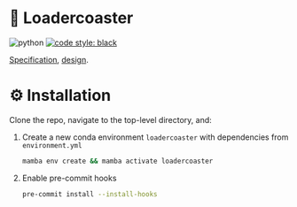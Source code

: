 # :roller_coaster: Loadercoaster

![python](https://img.shields.io/badge/python-3.9-blue.svg)
[![code style: black](https://img.shields.io/badge/code%20style-black-000000.svg)](https://github.com/psf/black)

[Specification](https://docs.google.com/document/d/18OvYewcMl4vFuQ4xCYhvAaJDFGVViAe3rCK_NJEKhM4/),
[design](https://docs.google.com/presentation/d/1UJ8ylfyct98y7Mned6hgMCk4PQAEujZ_rWpn16e-qPU/).

# :gear: Installation

Clone the repo, navigate to the top-level directory, and:

1. Create a new conda environment `loadercoaster` with dependencies from `environment.yml`
    ```bash
    mamba env create && mamba activate loadercoaster
    ```

1. Enable pre-commit hooks
    ```bash
    pre-commit install --install-hooks
    ```
